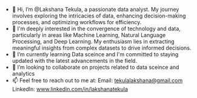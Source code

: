 - 👋 Hi, I’m @Lakshana Tekula, a passionate data analyst. My journey involves exploring the intricacies of data, enhancing decision-making processes, and optimizing workflows for efficiency.
- 👀 I'm deeply interested in the convergence of technology and data, particularly in areas like Machine Learning, Natural Language Processing, and Deep Learning. My enthusiasm lies in extracting meaningful insights from complex datasets to drive informed decisions.
- 🌱 I’m currently learning Data sceince and I'm committed to staying updated with the latest advancements in the field.
- 💞️ I’m looking to collaborate on projects related to data sceince and analytics 
- 📫 Feel free to reach out to me at:
  Email: tekulalakshana@gmail.com
  LinkedIn: www.linkedin.com/in/lakshanatekula

<!---
LakshanaTekula/LakshanaTekula is a ✨ special ✨ repository because its `README.md` (this file) appears on your GitHub profile.
You can click the Preview link to take a look at your changes.
--->
